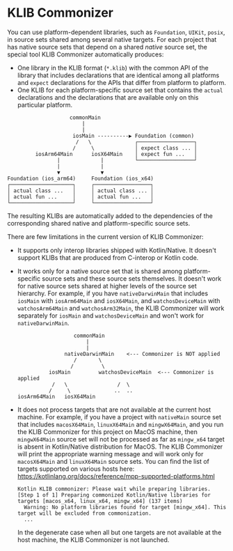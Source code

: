 # KLIB Commonizer

You can use platform-dependent libraries, such as `Foundation`, `UIKit`, `posix`, in source sets shared among several native targets. For
each project that has native source sets that depend on a shared _native_ source set, the special tool KLIB Commonizer automatically
produces:

* One library in the KLIB format (`*.klib`) with the common API of the library that includes declarations that are identical among all
  platforms and `expect` declarations for the APIs that differ from platform to platform.
* One KLIB for each platform-specific source set that contains the `actual` declarations and the declarations that are available only on
  this particular platform.

```
                    commonMain
                        |
                        |
                     iosMain ----------▶ Foundation (common)
                      /   \              ┌──────────────────┐
                     /     \             │ expect class ... │
         iosArm64Main      iosX64Main    │ expect fun ...   │
                |             |          └──────────────────┘
                |             |
                ▼             ▼
Foundation (ios_arm64)     Foundation (ios_x64)
┌────────────────────┐     ┌──────────────────┐
│ actual class ...   │     │ actual class ... │
│ actual fun ...     │     │ actual fun ...   │
└────────────────────┘     └──────────────────┘
```

The resulting KLIBs are automatically added to the dependencies of the corresponding shared native and platform-specific source sets.

There are few limitations in the current version of KLIB Commonizer:

* It supports only interop libraries shipped with Kotlin/Native. It doesn't support KLIBs that are produced from C-interop or Kotlin code.
* It works only for a native source set that is shared among platform-specific source sets and these source sets themselves. It doesn't work
  for native source sets shared at higher levels of the source set hierarchy. For example, if you have `nativeDarwinMain` that
  includes `iosMain` with `iosArm64Main` and `iosX64Main`, and `watchosDeviceMain` with `watchosArm64Main` and `watchosArm32Main`, the KLIB
  Commonizer will work separately for `iosMain` and `watchosDeviceMain` and won't work for `nativeDarwinMain`.
   ```
                     commonMain
                         |
                         |
                  nativeDarwinMain    <--- Commonizer is NOT applied
                     /       \
                    /         \
             iosMain         watchosDeviceMain  <--- Commonizer is applied
              /   \                /  \
             /     \              ..  ..
   iosArm64Main   iosX64Main 
   ```

* It does not process targets that are not available at the current host machine. For example, if you have a project with `nativeMain`
  source set that includes `macosX64Main`, `linuxX64Main` and `mingwX64Main`, and you run the KLIB Commonizer for this project on MacOS
  machine, then `mingwX64Main` source set will not be processed as far as `mingw_x64` target is absent in Kotlin/Native distribution for
  MacOS. The KLIB Commonizer will print the appropriate warning message and will work only for `macosX64Main` and `linuxX64Main` source
  sets. You can find the list of targets supported on various hosts here: https://kotlinlang.org/docs/reference/mpp-supported-platforms.html
   ```
   Kotlin KLIB commonizer: Please wait while preparing libraries.
   [Step 1 of 1] Preparing commonized Kotlin/Native libraries for targets [macos_x64, linux_x64, mingw_x64] (137 items)
     Warning: No platform libraries found for target [mingw_x64]. This target will be excluded from commonization.
     ...
   ```
  In the degenerate case when all but one targets are not available at the host machine, the KLIB Commonizer is not launched.

